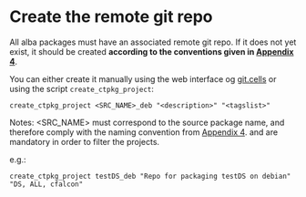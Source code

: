 # Create the remote git repo

All alba packages must have an associated remote git repo. If it does not yet exist, it should be created **according to the conventions given in [Appendix 4](Appendix_4.md)**.

You can either create it manually using the web interface og [git.cells](https://git.cells.es) or using the script `create_ctpkg_project`:

`create_ctpkg_project <SRC_NAME>_deb "<description>" "<tagslist>"`

Notes: <SRC_NAME> must correspond to the source package name, and therefore comply with the naming convention from [Appendix 4](Appendix_4.md). <description> and <tagslist> are mandatory in order to filter the projects.

e.g.:

`create_ctpkg_project testDS_deb "Repo for packaging testDS on debian" "DS, ALL, cfalcon"`
